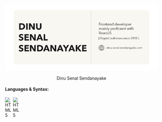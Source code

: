[![](https://github.com/Dinu-Senal/Dinu-Senal/blob/main/images/GitHub-Image.png)][website]

<div align=center>
    Dinu Senal Sendanayake
</div>

[website]: https://dinu-sendanayake.netlify.app/
[linkedin]: https://www.linkedin.com/in/dinu-senal-sendanayake-763234195/
[instagram]: https://www.instagram.com/dinu_senal/
[gmail]: dinusenal8@gmail.com

#### Languages & Syntax:

<picture>
    <!-- html 191919 F8F7F1 -->
    <source align="left" alt="HTML5" width="26px" media="(prefers-color-scheme: dark)" srcset="https://api.   iconify.design/simple-icons:html5.svg?color=%23F8F7F1&height=26">
    <img align="left" alt="HTML5" width="26px" alt="Swaps between dark and light modes" src="https://api.iconify. design/simple-icons:html5.svg?color=%23191919&height=26">
    <!-- css -->
    <source align="left" alt="HTML5" width="26px" media="(prefers-color-scheme: dark)" srcset="https://api.iconify.design/simple-icons:css3.svg?color=%23F8F7F1&height=26" >
    <img align="left" alt="HTML5" width="26px" alt="Swaps between dark and light modes" src="https://api.iconify.design/simple-icons:css3.svg?color=%23191919&height=26" >
</picture>